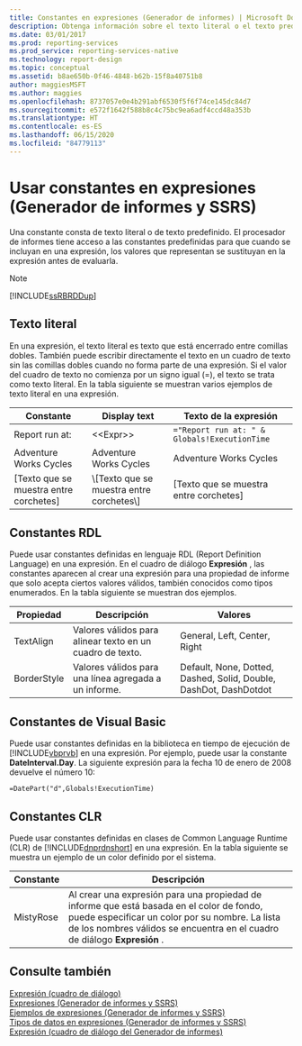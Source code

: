 ```yaml
---
title: Constantes en expresiones (Generador de informes) | Microsoft Docs
description: Obtenga información sobre el texto literal o el texto predefinido de las constantes en las expresiones de los informes en el Generador de informes.
ms.date: 03/01/2017
ms.prod: reporting-services
ms.prod_service: reporting-services-native
ms.technology: report-design
ms.topic: conceptual
ms.assetid: b8ae650b-0f46-4848-b62b-15f8a40751b8
author: maggiesMSFT
ms.author: maggies
ms.openlocfilehash: 8737057e0e4b291abf6530f5f6f74ce145dc84d7
ms.sourcegitcommit: e572f1642f588b8c4c75bc9ea6adf4ccd48a353b
ms.translationtype: HT
ms.contentlocale: es-ES
ms.lasthandoff: 06/15/2020
ms.locfileid: "84779113"
---
```

# <a name="constants-in-expressions-report-builder-and-ssrs"></a>Usar constantes en expresiones (Generador de informes y SSRS)
  Una constante consta de texto literal o de texto predefinido. El procesador de informes tiene acceso a las constantes predefinidas para que cuando se incluyan en una expresión, los valores que representan se sustituyan en la expresión antes de evaluarla.  
  
> [!NOTE]  
>  [!INCLUDE[ssRBRDDup](../../includes/ssrbrddup-md.md)]  
  
## <a name="literal-text"></a>Texto literal  
 En una expresión, el texto literal es texto que está encerrado entre comillas dobles. También puede escribir directamente el texto en un cuadro de texto sin las comillas dobles cuando no forma parte de una expresión. Si el valor del cuadro de texto no comienza por un signo igual (=), el texto se trata como texto literal. En la tabla siguiente se muestran varios ejemplos de texto literal en una expresión.  
  
|Constante|Display text|Texto de la expresión|  
|--------------|------------------|---------------------|  
|Report run at:|<\<Expr>>|`="Report run at: " & Globals!ExecutionTime`|  
|Adventure Works Cycles|Adventure Works Cycles|Adventure Works Cycles|  
|[Texto que se muestra entre corchetes]|\\[Texto que se muestra entre corchetes\\]|[Texto que se muestra entre corchetes]|  
  
## <a name="rdl-constants"></a>Constantes RDL  
 Puede usar constantes definidas en lenguaje RDL (Report Definition Language) en una expresión. En el cuadro de diálogo **Expresión** , las constantes aparecen al crear una expresión para una propiedad de informe que solo acepta ciertos valores válidos, también conocidos como tipos enumerados. En la tabla siguiente se muestran dos ejemplos.  
  
|Propiedad|Descripción|Valores|  
|--------------|-----------------|------------|  
|TextAlign|Valores válidos para alinear texto en un cuadro de texto.|General, Left, Center, Right|  
|BorderStyle|Valores válidos para una línea agregada a un informe.|Default, None, Dotted, Dashed, Solid, Double, DashDot, DashDotdot|  
  
## <a name="visual-basic-constants"></a>Constantes de Visual Basic  
 Puede usar constantes definidas en la biblioteca en tiempo de ejecución de [!INCLUDE[vbprvb](../../includes/vbprvb-md.md)] en una expresión. Por ejemplo, puede usar la constante **DateInterval.Day**. La siguiente expresión para la fecha 10 de enero de 2008 devuelve el número 10:  
  
 `=DatePart("d",Globals!ExecutionTime)`  
  
## <a name="clr-constants"></a>Constantes CLR  
 Puede usar constantes definidas en clases de Common Language Runtime (CLR) de [!INCLUDE[dnprdnshort](../../includes/dnprdnshort-md.md)] en una expresión. En la tabla siguiente se muestra un ejemplo de un color definido por el sistema.  
  
|Constante|Descripción|  
|--------------|-----------------|  
|MistyRose|Al crear una expresión para una propiedad de informe que está basada en el color de fondo, puede especificar un color por su nombre. La lista de los nombres válidos se encuentra en el cuadro de diálogo **Expresión** .|  
  
## <a name="see-also"></a>Consulte también  
 [Expresión (cuadro de diálogo)](https://msdn.microsoft.com/library/e6c74ccb-4594-4d4f-b958-618d710e34eb)   
 [Expresiones &#40;Generador de informes y SSRS&#41;](../../reporting-services/report-design/expressions-report-builder-and-ssrs.md)   
 [Ejemplos de expresiones &#40;Generador de informes y SSRS&#41;](../../reporting-services/report-design/expression-examples-report-builder-and-ssrs.md)   
 [Tipos de datos en expresiones &#40;Generador de informes y SSRS&#41;](../../reporting-services/report-design/data-types-in-expressions-report-builder-and-ssrs.md)   
 [Expresión &#40;cuadro de diálogo del Generador de informes&#41;](https://msdn.microsoft.com/library/e89c4d97-5d41-4b55-8695-79329edac15d)  
  
  
